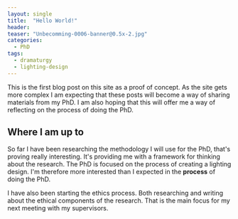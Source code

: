 ```yaml
---
layout: single
title:  "Hello World!"
header:
teaser: "Unbecomming-0006-banner@0.5x-2.jpg"
categories: 
  - PhD
tags:
  - dramaturgy
  - lighting-design
---
```


This is the first blog post on this site as a proof of concept. 
As the site gets more complex I am expecting that these posts will become a way of sharing materials from my PhD.
I am also hoping that this will offer me a way of reflecting on the process of doing the PhD.

## Where I am up to
So far I have been researching the methodology I will use for the PhD, that's proving really interesting. 
It's providing me with a framework for thinking about the research. The PhD is focused on the process of creating a lighting design.
I'm therefore more interested than I expected in the **process** of doing the PhD.

I have also been starting the ethics process. Both researching and writing about the ethical components of the research.
That is the main focus for my next meeting with my supervisors.
